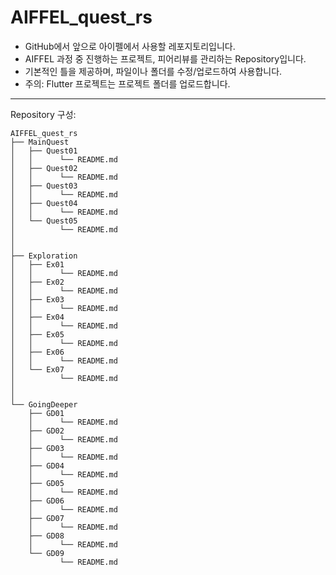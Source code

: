 # AIFFEL_quest_rs

* GitHub에서 앞으로 아이펠에서 사용할 레포지토리입니다.
* AIFFEL 과정 중 진행하는 프로젝트, 피어리뷰를 관리하는 Repository입니다.
* 기본적인 틀을 제공하며, 파일이나 폴더를 수정/업로드하여 사용합니다.
* 주의: Flutter 프로젝트는 프로젝트 폴더를 업로드합니다.
---
Repository 구성:


```
AIFFEL_quest_rs
├── MainQuest
│   ├── Quest01
│   │      └── README.md
│   ├── Quest02
│   │      └── README.md
│   ├── Quest03
│   │      └── README.md
│   ├── Quest04
│   │      └── README.md
│   └── Quest05
│          └── README.md
│
│
├── Exploration
│   ├── Ex01
│   │      └── README.md
│   ├── Ex02
│   │      └── README.md
│   ├── Ex03
│   │      └── README.md
│   ├── Ex04
│   │      └── README.md
│   ├── Ex05
│   │      └── README.md
│   ├── Ex06
│   │      └── README.md
│   └── Ex07
│          └── README.md
│
│
└── GoingDeeper
    ├── GD01
    │      └── README.md
    ├── GD02
    │      └── README.md
    ├── GD03
    │      └── README.md
    ├── GD04
    │      └── README.md
    ├── GD05
    │      └── README.md
    ├── GD06
    │      └── README.md
    ├── GD07
    │      └── README.md
    ├── GD08
    │      └── README.md
    └── GD09
           └── README.md
```
